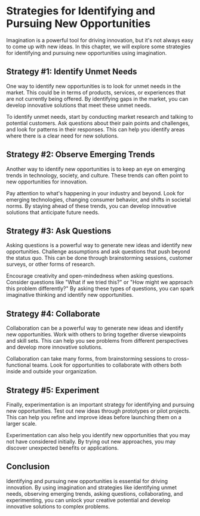 Strategies for Identifying and Pursuing New Opportunities
======================================================================================================

Imagination is a powerful tool for driving innovation, but it's not always easy to come up with new ideas. In this chapter, we will explore some strategies for identifying and pursuing new opportunities using imagination.

Strategy #1: Identify Unmet Needs
---------------------------------

One way to identify new opportunities is to look for unmet needs in the market. This could be in terms of products, services, or experiences that are not currently being offered. By identifying gaps in the market, you can develop innovative solutions that meet these unmet needs.

To identify unmet needs, start by conducting market research and talking to potential customers. Ask questions about their pain points and challenges, and look for patterns in their responses. This can help you identify areas where there is a clear need for new solutions.

Strategy #2: Observe Emerging Trends
------------------------------------

Another way to identify new opportunities is to keep an eye on emerging trends in technology, society, and culture. These trends can often point to new opportunities for innovation.

Pay attention to what's happening in your industry and beyond. Look for emerging technologies, changing consumer behavior, and shifts in societal norms. By staying ahead of these trends, you can develop innovative solutions that anticipate future needs.

Strategy #3: Ask Questions
--------------------------

Asking questions is a powerful way to generate new ideas and identify new opportunities. Challenge assumptions and ask questions that push beyond the status quo. This can be done through brainstorming sessions, customer surveys, or other forms of research.

Encourage creativity and open-mindedness when asking questions. Consider questions like "What if we tried this?" or "How might we approach this problem differently?" By asking these types of questions, you can spark imaginative thinking and identify new opportunities.

Strategy #4: Collaborate
------------------------

Collaboration can be a powerful way to generate new ideas and identify new opportunities. Work with others to bring together diverse viewpoints and skill sets. This can help you see problems from different perspectives and develop more innovative solutions.

Collaboration can take many forms, from brainstorming sessions to cross-functional teams. Look for opportunities to collaborate with others both inside and outside your organization.

Strategy #5: Experiment
-----------------------

Finally, experimentation is an important strategy for identifying and pursuing new opportunities. Test out new ideas through prototypes or pilot projects. This can help you refine and improve ideas before launching them on a larger scale.

Experimentation can also help you identify new opportunities that you may not have considered initially. By trying out new approaches, you may discover unexpected benefits or applications.

Conclusion
----------

Identifying and pursuing new opportunities is essential for driving innovation. By using imagination and strategies like identifying unmet needs, observing emerging trends, asking questions, collaborating, and experimenting, you can unlock your creative potential and develop innovative solutions to complex problems.
